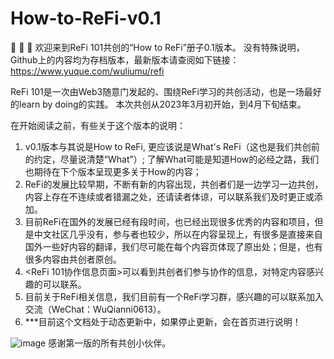 # How-to-ReFi-v0.1

👋  👋  👋  欢迎来到ReFi 101共创的“How to ReFi”册子0.1版本。
没有特殊说明，Github上的内容均为存档版本，最新版本请查阅如下链接：
https://www.yuque.com/wuliumu/refi

ReFi 101是一次由Web3随意门发起的、围绕ReFi学习的共创活动，也是一场最好的learn by doing的实践。
本次共创从2023年3月初开始，到4月下旬结束。

在开始阅读之前，有些关于这个版本的说明：
1. v0.1版本与其说是How to ReFi, 更应该说是What's ReFi（这也是我们共创前的约定，尽量说清楚“What”）; 了解What可能是知道How的必经之路，我们也期待在下个版本呈现更多关于How的内容；
2. ReFi的发展比较早期，不断有新的内容出现，共创者们是一边学习一边共创，内容上存在不连续或者错漏之处，还请读者体谅，可以联系我们及时更正或添加。
3. 目前ReFi在国外的发展已经有段时间，也已经出现很多优秀的内容和项目，但是中文社区几乎没有，参与者也较少，所以在内容呈现上，有很多是直接来自国外一些好内容的翻译，我们尽可能在每个内容页体现了原出处；但是，也有很多内容由共创者原创。
4. <ReFi 101协作信息页面>可以看到共创者们参与协作的信息，对特定内容感兴趣的可以联系。
5. 目前关于ReFi相关信息，我们目前有一个ReFi学习群，感兴趣的可以联系加入交流（WeChat：WuQianni0613）。
6. ***目前这个文档处于动态更新中，如果停止更新，会在首页进行说明！

![image](https://github.com/Wuliumu/How-to-ReFi-v0.1/assets/35328466/3bbfcdba-c774-48dd-89eb-8aec4c609962)
感谢第一版的所有共创小伙伴。

